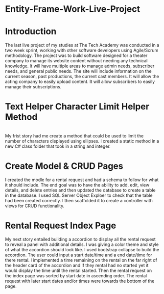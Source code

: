 # Entity-Frame-Work-Live-Project

# Introduction
The last live project of my studies at The Tech Academy was conducted in a two week sprint, working with other software developers using Agile/Scrum methodology. The project was to build software designed for a theater company to manage its website content without needing any technical knowledge. It will have multiple areas to manage admin needs, subscriber needs, and general public needs. The site will include information on the current season, past productions, the current cast members. It will allow the acting company to easily upload content. It will allow subscribers to easily manage their subscriptions.


# Text Helper Character Limit Helper Method
<br>
My frist story had me create a method that could be used to limit the number of characters displayed using ellipses. I created a static method in a new C# class folder that took in a string and integer.



# Create Model & CRUD Pages

I created the modle for a rental request and had a schema to follow for what it should include.  The end goal was to have the ability to add, edit, view details, and delete entries and then updated the database to create a table in the database. I used SQL Server Object Exploer to check that the table had been created correctly. I then scaffolded it to create a controller with views for CRUD functionality.

# Rental Request Index Page

My next story entailed building a accordion to display all the rental request to reveal a panel with additional details. I was giving a color theme and style of what the accordion should look like. I used bootstrap collapse to build the accordion. The user could input a start date/time and a end date/time for there rental. I implemented a time remaining on the rental on the far right of the header card of the accordion and if they rental had no started yet it would display the time until the rental started. Then the rental request on the index page was sorted by start date in ascending order. The rental request with later start dates and/or times were towards the bottom of the page. 
